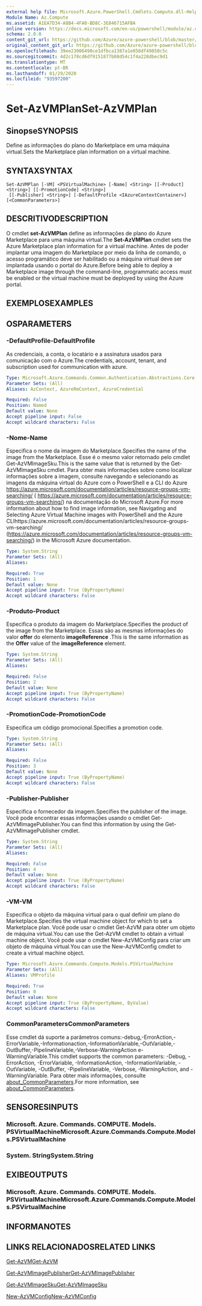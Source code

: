 ```yaml
---
external help file: Microsoft.Azure.PowerShell.Cmdlets.Compute.dll-Help.xml
Module Name: Az.Compute
ms.assetid: A1EA7D34-A8B4-4FA0-BD8C-3E846715AFBA
online version: https://docs.microsoft.com/en-us/powershell/module/az.compute/set-azvmplan
schema: 2.0.0
content_git_url: https://github.com/Azure/azure-powershell/blob/master/src/Compute/Compute/help/Set-AzVMPlan.md
original_content_git_url: https://github.com/Azure/azure-powershell/blob/master/src/Compute/Compute/help/Set-AzVMPlan.md
ms.openlocfilehash: 39ee23006490ce1dfbca1387a1e058df49850c5c
ms.sourcegitcommit: 4d2c178cd6df9151877b08d54c1f4a228dbec9d1
ms.translationtype: MT
ms.contentlocale: pt-BR
ms.lasthandoff: 01/29/2020
ms.locfileid: "93597200"
---
```

# <span data-ttu-id="1b21d-101">Set-AzVMPlan</span><span class="sxs-lookup"><span data-stu-id="1b21d-101">Set-AzVMPlan</span></span>

## <span data-ttu-id="1b21d-102">Sinopse</span><span class="sxs-lookup"><span data-stu-id="1b21d-102">SYNOPSIS</span></span>
<span data-ttu-id="1b21d-103">Define as informações do plano do Marketplace em uma máquina virtual.</span><span class="sxs-lookup"><span data-stu-id="1b21d-103">Sets the Marketplace plan information on a virtual machine.</span></span>

## <span data-ttu-id="1b21d-104">SYNTAX</span><span class="sxs-lookup"><span data-stu-id="1b21d-104">SYNTAX</span></span>

```
Set-AzVMPlan [-VM] <PSVirtualMachine> [-Name] <String> [[-Product] <String>] [[-PromotionCode] <String>]
 [[-Publisher] <String>] [-DefaultProfile <IAzureContextContainer>] [<CommonParameters>]
```

## <span data-ttu-id="1b21d-105">DESCRITIVO</span><span class="sxs-lookup"><span data-stu-id="1b21d-105">DESCRIPTION</span></span>
<span data-ttu-id="1b21d-106">O cmdlet **set-AzVMPlan** define as informações de plano do Azure Marketplace para uma máquina virtual.</span><span class="sxs-lookup"><span data-stu-id="1b21d-106">The **Set-AzVMPlan** cmdlet sets the Azure Marketplace plan information for a virtual machine.</span></span>
<span data-ttu-id="1b21d-107">Antes de poder implantar uma imagem do Marketplace por meio da linha de comando, o acesso programático deve ser habilitado ou a máquina virtual deve ser implantada usando o portal do Azure.</span><span class="sxs-lookup"><span data-stu-id="1b21d-107">Before being able to deploy a Marketplace image through the command-line, programmatic access must be enabled or the virtual machine must be deployed by using the Azure portal.</span></span>

## <span data-ttu-id="1b21d-108">EXEMPLOS</span><span class="sxs-lookup"><span data-stu-id="1b21d-108">EXAMPLES</span></span>

## <span data-ttu-id="1b21d-109">OS</span><span class="sxs-lookup"><span data-stu-id="1b21d-109">PARAMETERS</span></span>

### <span data-ttu-id="1b21d-110">-DefaultProfile</span><span class="sxs-lookup"><span data-stu-id="1b21d-110">-DefaultProfile</span></span>
<span data-ttu-id="1b21d-111">As credenciais, a conta, o locatário e a assinatura usados para comunicação com o Azure.</span><span class="sxs-lookup"><span data-stu-id="1b21d-111">The credentials, account, tenant, and subscription used for communication with azure.</span></span>

```yaml
Type: Microsoft.Azure.Commands.Common.Authentication.Abstractions.Core.IAzureContextContainer
Parameter Sets: (All)
Aliases: AzContext, AzureRmContext, AzureCredential

Required: False
Position: Named
Default value: None
Accept pipeline input: False
Accept wildcard characters: False
```

### <span data-ttu-id="1b21d-112">-Nome</span><span class="sxs-lookup"><span data-stu-id="1b21d-112">-Name</span></span>
<span data-ttu-id="1b21d-113">Especifica o nome da imagem do Marketplace.</span><span class="sxs-lookup"><span data-stu-id="1b21d-113">Specifies the name of the image from the Marketplace.</span></span>
<span data-ttu-id="1b21d-114">Esse é o mesmo valor retornado pelo cmdlet Get-AzVMImageSku.</span><span class="sxs-lookup"><span data-stu-id="1b21d-114">This is the same value that is returned by the Get-AzVMImageSku cmdlet.</span></span>
<span data-ttu-id="1b21d-115">Para obter mais informações sobre como localizar informações sobre a imagem, consulte navegando e selecionando as imagens da máquina virtual do Azure com o PowerShell e a CLI do Azure https://azure.microsoft.com/documentation/articles/resource-groups-vm-searching/ ( https://azure.microsoft.com/documentation/articles/resource-groups-vm-searching/) na documentação do Microsoft Azure.</span><span class="sxs-lookup"><span data-stu-id="1b21d-115">For more information about how to find image information, see Navigating and Selecting Azure Virtual Machine images with PowerShell and the Azure CLIhttps://azure.microsoft.com/documentation/articles/resource-groups-vm-searching/ (https://azure.microsoft.com/documentation/articles/resource-groups-vm-searching/) in the Microsoft Azure documentation.</span></span>

```yaml
Type: System.String
Parameter Sets: (All)
Aliases:

Required: True
Position: 1
Default value: None
Accept pipeline input: True (ByPropertyName)
Accept wildcard characters: False
```

### <span data-ttu-id="1b21d-116">-Produto</span><span class="sxs-lookup"><span data-stu-id="1b21d-116">-Product</span></span>
<span data-ttu-id="1b21d-117">Especifica o produto da imagem do Marketplace.</span><span class="sxs-lookup"><span data-stu-id="1b21d-117">Specifies the product of the image from the Marketplace.</span></span>
<span data-ttu-id="1b21d-118">Essas são as mesmas informações do valor **offer** do elemento **imageReference** .</span><span class="sxs-lookup"><span data-stu-id="1b21d-118">This is the same information as the **Offer** value of the **imageReference** element.</span></span>

```yaml
Type: System.String
Parameter Sets: (All)
Aliases:

Required: False
Position: 2
Default value: None
Accept pipeline input: True (ByPropertyName)
Accept wildcard characters: False
```

### <span data-ttu-id="1b21d-119">-PromotionCode</span><span class="sxs-lookup"><span data-stu-id="1b21d-119">-PromotionCode</span></span>
<span data-ttu-id="1b21d-120">Especifica um código promocional.</span><span class="sxs-lookup"><span data-stu-id="1b21d-120">Specifies a promotion code.</span></span>

```yaml
Type: System.String
Parameter Sets: (All)
Aliases:

Required: False
Position: 3
Default value: None
Accept pipeline input: True (ByPropertyName)
Accept wildcard characters: False
```

### <span data-ttu-id="1b21d-121">-Publisher</span><span class="sxs-lookup"><span data-stu-id="1b21d-121">-Publisher</span></span>
<span data-ttu-id="1b21d-122">Especifica o fornecedor da imagem.</span><span class="sxs-lookup"><span data-stu-id="1b21d-122">Specifies the publisher of the image.</span></span>
<span data-ttu-id="1b21d-123">Você pode encontrar essas informações usando o cmdlet Get-AzVMImagePublisher.</span><span class="sxs-lookup"><span data-stu-id="1b21d-123">You can find this information by using the Get-AzVMImagePublisher cmdlet.</span></span>

```yaml
Type: System.String
Parameter Sets: (All)
Aliases:

Required: False
Position: 4
Default value: None
Accept pipeline input: True (ByPropertyName)
Accept wildcard characters: False
```

### <span data-ttu-id="1b21d-124">-VM</span><span class="sxs-lookup"><span data-stu-id="1b21d-124">-VM</span></span>
<span data-ttu-id="1b21d-125">Especifica o objeto da máquina virtual para o qual definir um plano do Marketplace.</span><span class="sxs-lookup"><span data-stu-id="1b21d-125">Specifies the virtual machine object for which to set a Marketplace plan.</span></span>
<span data-ttu-id="1b21d-126">Você pode usar o cmdlet Get-AzVM para obter um objeto de máquina virtual.</span><span class="sxs-lookup"><span data-stu-id="1b21d-126">You can use the Get-AzVM cmdlet to obtain a virtual machine object.</span></span>
<span data-ttu-id="1b21d-127">Você pode usar o cmdlet New-AzVMConfig para criar um objeto de máquina virtual.</span><span class="sxs-lookup"><span data-stu-id="1b21d-127">You can use the New-AzVMConfig cmdlet to create a virtual machine object.</span></span>

```yaml
Type: Microsoft.Azure.Commands.Compute.Models.PSVirtualMachine
Parameter Sets: (All)
Aliases: VMProfile

Required: True
Position: 0
Default value: None
Accept pipeline input: True (ByPropertyName, ByValue)
Accept wildcard characters: False
```

### <span data-ttu-id="1b21d-128">CommonParameters</span><span class="sxs-lookup"><span data-stu-id="1b21d-128">CommonParameters</span></span>
<span data-ttu-id="1b21d-129">Esse cmdlet dá suporte a parâmetros comuns:-debug,-ErrorAction,-ErrorVariable,-Informationaction,-InformationVariable,-OutVariable,-OutBuffer,-PipelineVariable,-Verbose-WarningAction e-WarningVariable.</span><span class="sxs-lookup"><span data-stu-id="1b21d-129">This cmdlet supports the common parameters: -Debug, -ErrorAction, -ErrorVariable, -InformationAction, -InformationVariable, -OutVariable, -OutBuffer, -PipelineVariable, -Verbose, -WarningAction, and -WarningVariable.</span></span> <span data-ttu-id="1b21d-130">Para obter mais informações, consulte [about_CommonParameters](https://go.microsoft.com/fwlink/?LinkID=113216).</span><span class="sxs-lookup"><span data-stu-id="1b21d-130">For more information, see [about_CommonParameters](https://go.microsoft.com/fwlink/?LinkID=113216).</span></span>

## <span data-ttu-id="1b21d-131">SENSORES</span><span class="sxs-lookup"><span data-stu-id="1b21d-131">INPUTS</span></span>

### <span data-ttu-id="1b21d-132">Microsoft. Azure. Commands. COMPUTE. Models. PSVirtualMachine</span><span class="sxs-lookup"><span data-stu-id="1b21d-132">Microsoft.Azure.Commands.Compute.Models.PSVirtualMachine</span></span>

### <span data-ttu-id="1b21d-133">System. String</span><span class="sxs-lookup"><span data-stu-id="1b21d-133">System.String</span></span>

## <span data-ttu-id="1b21d-134">EXIBE</span><span class="sxs-lookup"><span data-stu-id="1b21d-134">OUTPUTS</span></span>

### <span data-ttu-id="1b21d-135">Microsoft. Azure. Commands. COMPUTE. Models. PSVirtualMachine</span><span class="sxs-lookup"><span data-stu-id="1b21d-135">Microsoft.Azure.Commands.Compute.Models.PSVirtualMachine</span></span>

## <span data-ttu-id="1b21d-136">INFORMA</span><span class="sxs-lookup"><span data-stu-id="1b21d-136">NOTES</span></span>

## <span data-ttu-id="1b21d-137">LINKS RELACIONADOS</span><span class="sxs-lookup"><span data-stu-id="1b21d-137">RELATED LINKS</span></span>

[<span data-ttu-id="1b21d-138">Get-AzVM</span><span class="sxs-lookup"><span data-stu-id="1b21d-138">Get-AzVM</span></span>](./Get-AzVM.md)

[<span data-ttu-id="1b21d-139">Get-AzVMImagePublisher</span><span class="sxs-lookup"><span data-stu-id="1b21d-139">Get-AzVMImagePublisher</span></span>](./Get-AzVMImagePublisher.md)

[<span data-ttu-id="1b21d-140">Get-AzVMImageSku</span><span class="sxs-lookup"><span data-stu-id="1b21d-140">Get-AzVMImageSku</span></span>](./Get-AzVMImageSku.md)

[<span data-ttu-id="1b21d-141">New-AzVMConfig</span><span class="sxs-lookup"><span data-stu-id="1b21d-141">New-AzVMConfig</span></span>](./New-AzVMConfig.md)
